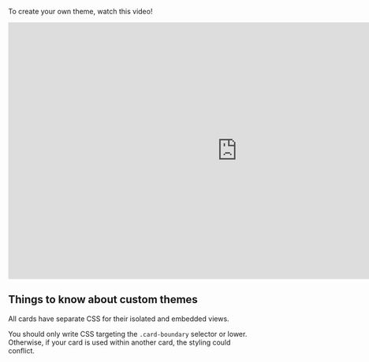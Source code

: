 To create your own theme, watch this video!

<iframe width="928" height="522" src="https://www.youtube.com/embed/3FSgcEXGZ8I" frameborder="0" allow="accelerometer; autoplay; encrypted-media; gyroscope; picture-in-picture" allowfullscreen></iframe>

## Things to know about custom themes

All cards have separate CSS for their isolated and embedded views.

You should only write CSS targeting the `.card-boundary` selector or lower. Otherwise, if your card is used within another card, the styling could conflict.

